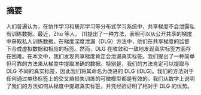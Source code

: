 ## 摘要
人们普遍认为，在协作学习和联邦学习等分布式学习系统中，共享梯度不会泄露私有训练数据。最近，Zhu 等人。 [1]提出了一种方法，表明可以从公开共享的梯度中获取私人训练数据。在梯度深度泄漏（DLG）方法中，他们在共享梯度的监督下合成虚拟数据和相应的标签。然而，DLG 在收敛和一致地发现真实标签方面存在困难。在本文中，我们发现共享梯度肯定会泄漏真实标签。我们提出了一种简单但可靠的方法来从梯度中提取准确的数据。特别是，我们的方法肯定可以提取与 DLG 不同的真实标签，因此我们将其命名为改进的 DLG (iDLG)。我们的方法对于任何通过单热标签上的交叉熵损失训练的可微模型都是有效的。我们从数学上说明了我们的方法如何从梯度中提取真实标签，并凭经验证明了相对于 DLG 的优势。

<!-- ![20240520150523](https://raw.githubusercontent.com/moon-Light404/read_paper_notes/master/note_image/20240520150523.png) -->